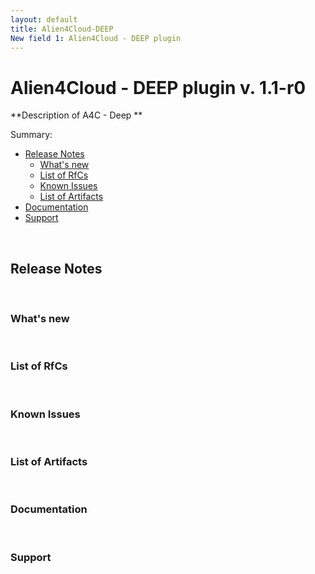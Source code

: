 ```yaml
---
layout: default
title: Alien4Cloud-DEEP
New field 1: Alien4Cloud - DEEP plugin
---
```


# Alien4Cloud - DEEP plugin v. 1.1-r0
**Description of A4C - Deep 
**

Summary:

* [Release Notes](#rn)
	* [What's new](#wn)
	* [List of RfCs](#lrfc)
	* [Known Issues](#kn)
	* [List of Artifacts](#la)
* [Documentation](#doc)
* [Support](#su)

<a name="rn">&nbsp;</a>
## Release Notes

<a name="wn">&nbsp;</a>
### What's new


<a name="lrfc">&nbsp;</a>
### List of RfCs

<a name="kn">&nbsp;</a>
### Known Issues

<a name="la">&nbsp;</a>
### List of Artifacts

<a name="doc">&nbsp;</a>
### Documentation

<a name="su">&nbsp;</a>
### Support
